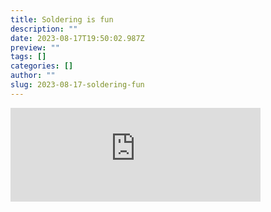```yaml
---
title: Soldering is fun
description: ""
date: 2023-08-17T19:50:02.987Z
preview: ""
tags: []
categories: []
author: ""
slug: 2023-08-17-soldering-fun
---
```


<iframe src="https://mastodontech.de/@larnius/110906684631099085/embed" class="mastodon-embed" style="max-width: 100%; border: 0" width="400" allowfullscreen="allowfullscreen"></iframe><script src="https://mastodontech.de/embed.js" async="async"></script>